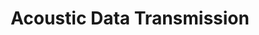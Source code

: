 ---
title: "Acoustic Data Transmission"
is_project: true
ind: 9
year: 2007
sdisc: "A program that turn text data into sound and sound back into text data."
disc: " This project is a two-part program. The first one encrypts text and then convert it into sound by assigning different frequencies to a different part of the data by order and value. The second one receives an audio feed and analyzes it using the Fourier series at different intervals. Afterward, it converts it back into encrypted data by reversing the process of part one. The converting process in both parts can be changed frequently by using a code word that sets the frequency assignment rules (similar to an enigma machine).<br>&nbsp;"
tag: "VB6"
c_lang: ["Visual Basic 6"]
LOC: "1<i style=\"color:#edff14;\">,</i>800"
parts:
  - lib: ["DirectX 8"]
    con: "used in"
    term: "VB6"
tablea: [["DirectX 8","1.0"]]
tableb: [["Type","VB6 Form Application"],["Input","Microphone/.wav File/Text/.txt File"],["Output",".txt File/Text/.wav File/Sound"],["Special Components","Microphone"]]
---